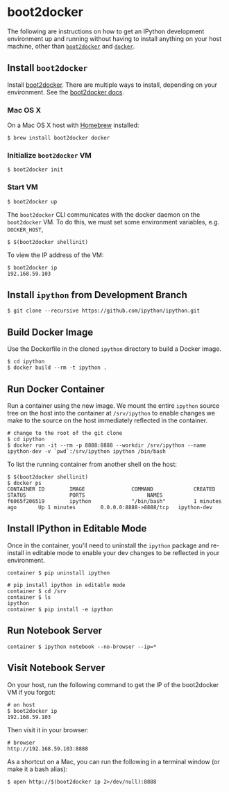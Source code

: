 # boot2docker

The following are instructions on how to get an IPython development environment up and running without having to install anything on your host machine, other than [`boot2docker`](https://github.com/boot2docker/boot2docker) and [`docker`](https://www.docker.com/).

## Install `boot2docker`

Install [boot2docker](https://github.com/boot2docker/boot2docker).  There are multiple ways to install, depending on your environment.  See the [boot2docker docs](https://github.com/boot2docker/boot2docker#installation).

### Mac OS X

On a Mac OS X host with [Homebrew](http://brew.sh) installed:

```
$ brew install boot2docker docker
```

### Initialize `boot2docker` VM


```
$ boot2docker init
```


### Start VM

```
$ boot2docker up
```

The `boot2docker` CLI communicates with the docker daemon on the `boot2docker` VM.  To do this, we must set some environment variables, e.g. `DOCKER_HOST`,

```
$ $(boot2docker shellinit)
```

To view the IP address of the VM:

```
$ boot2docker ip
192.168.59.103
```

## Install `ipython` from Development Branch

```
$ git clone --recursive https://github.com/ipython/ipython.git
```

## Build Docker Image

Use the Dockerfile in the cloned `ipython` directory to build a Docker image.

```
$ cd ipython
$ docker build --rm -t ipython .
```

## Run Docker Container

Run a container using the new image.   We mount the entire `ipython` source tree on the host into the container at `/srv/ipython` to enable changes we make to the source on the host immediately reflected in the container.

```
# change to the root of the git clone
$ cd ipython
$ docker run -it --rm -p 8888:8888 --workdir /srv/ipython --name ipython-dev -v `pwd`:/srv/ipython ipython /bin/bash
```

To list the running container from another shell on the host:

```
$ $(boot2docker shellinit)
$ docker ps
CONTAINER ID        IMAGE               COMMAND             CREATED             STATUS              PORTS                    NAMES
f6065f206519        ipython             "/bin/bash"         1 minutes ago       Up 1 minutes        0.0.0.0:8888->8888/tcp   ipython-dev    
```

## Install IPython in Editable Mode

Once in the container, you'll need to uninstall the `ipython` package and re-install in editable mode to enable your dev changes to be reflected in your environment.

```
container $ pip uninstall ipython

# pip install ipython in editable mode 
container $ cd /srv
container $ ls
ipython
container $ pip install -e ipython
```

## Run Notebook Server

```
container $ ipython notebook --no-browser --ip=*
```

## Visit Notebook Server

On your host, run the following command to get the IP of the boot2docker VM if you forgot:

```
# on host
$ boot2docker ip
192.168.59.103
```

Then visit it in your browser:

```
# browser
http://192.168.59.103:8888
```

As a shortcut on a Mac, you can run the following in a terminal window (or make it a bash alias):

```
$ open http://$(boot2docker ip 2>/dev/null):8888
```